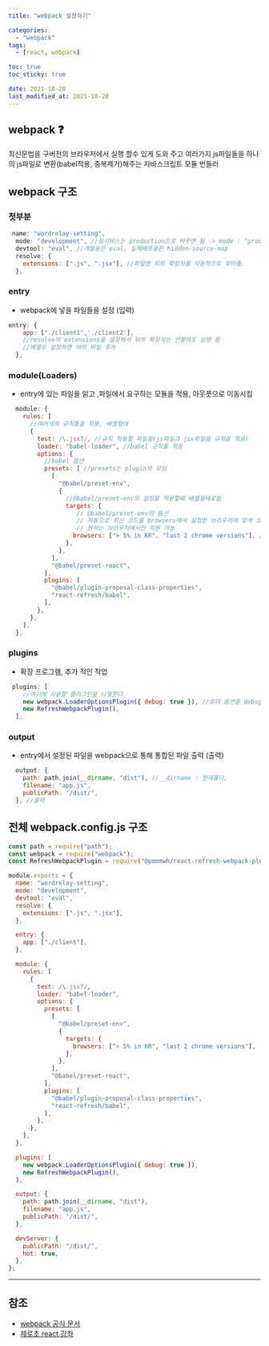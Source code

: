 ```yaml
---
title: "webpack 설정하기"

categories:
  - "webpack"
tags:
  - [react, webpack]

toc: true
toc_sticky: true

date: 2021-10-20
last_modified_at: 2021-10-20
---
```


## webpack ❓

최신문법을 구버전의 브라우저에서 실행 할수 있게 도와 주고 여러가지 js파일들을 하나의 js파일로 변환(babel적용, 중복제거)해주는 자바스크립트 모듈 번들러

## webpack 구조

### 첫부분

```javascript
 name: "wordrelay-setting",
  mode: "development", //실서비스는 production으로 바꾸면 됨 -> mode : "production"
  devtool: "eval", //개발용은 eval, 실제배포용은 hidden-source-map
  resolve: {
    extensions: [".js", ".jsx"], //파일명 뒤의 확장자를 자동적으로 찾아줌.
  },
```

### entry

- webpack에 넣을 파일들을 설정 (입력)

```javascript
entry: {
    app: ["./client1",'./client2'],
    //resolve의 extensions을 설정해서 뒤의 확장자는 안붙여도 실행 됨
    //배열로 설정하면 여러 파일 추가
  },
```

### module(Loaders)

- entry에 있는 파일을 읽고 ,파일에서 요구하는 모듈을 적용, 아웃픗으로 이동시킴

```javascript
  module: {
    rules: [
      //여러개의 규칙들을 적용, 배열형태
      {
        test: /\.jsx?/, //규칙 적용할 파일들(js파일과 jsx파일을 규칙을 적용)
        loader: "babel-loader", //babel 규칙을 적용
        options: {
          //babel 옵션
          presets: [ //presets는 plugin의 모임
            [
              "@babel/preset-env",
              {
                //@babel/preset-env의 설정을 적용할때 배열형태로씀
                targets: {
                   // @babel/preset-env의 옵션
                   // 자동으로 최신 코드를 browsers에서 설정한 브라우저에 맞게 코드를 변환,
                   // 원하는 브라우저에서만 지원 가능
                  browsers: ["> 5% in KR", "last 2 chrome versions"], // 자동으로 어떤 browser에 적용해야 할지 설정
                },
              },
            ],
            "@babel/preset-react",
          ],
          plugins: [
            "@babel/plugin-proposal-class-properties",
            "react-refresh/babel",
          ],
        },
      },
    ],
  },
```

### plugins

- 확장 프로그램, 추가 적인 작업

```javascript
 plugins: [
    //여기에 사용할 플러그인을 나열한다.
    new webpack.LoaderOptionsPlugin({ debug: true }), //로더 옵션을 debug로 모두 설정
    new RefreshWebpackPlugin(),
  ],
```

### output

- entry에서 설정된 파일을 webpack으로 통해 통합된 파일 출력 (출력)

```javascript
  output: {
    path: path.join(__dirname, "dist"), //__dirname : 현재폴더,
    filename: "app.js",
    publicPath: "/dist/",
  }, //출력
```

## 전체 webpack.config.js 구조

```javascript
const path = require("path");
const webpack = require("webpack");
const RefreshWebpackPlugin = require("@pmmmwh/react-refresh-webpack-plugin");

module.exports = {
  name: "wordrelay-setting",
  mode: "development",
  devtool: "eval",
  resolve: {
    extensions: [".js", ".jsx"],
  },

  entry: {
    app: ["./client"],
  },

  module: {
    rules: [
      {
        test: /\.jsx?/,
        loader: "babel-loader",
        options: {
          presets: [
            [
              "@babel/preset-env",
              {
                targets: {
                  browsers: ["> 5% in KR", "last 2 chrome versions"],
                },
              },
            ],
            "@babel/preset-react",
          ],
          plugins: [
            "@babel/plugin-proposal-class-properties",
            "react-refresh/babel",
          ],
        },
      },
    ],
  },

  plugins: [
    new webpack.LoaderOptionsPlugin({ debug: true }),
    new RefreshWebpackPlugin(),
  ],

  output: {
    path: path.join(__dirname, "dist"),
    filename: "app.js",
    publicPath: "/dist/",
  },

  devServer: {
    publicPath: "/dist/",
    hot: true,
  },
};
```

---

## 참조

- [webpack 공식 문서](https://webpack.js.org/)
- [제로초 react 강좌](https://www.youtube.com/playlist?list=PLcqDmjxt30RtqbStQqk-eYMK8N-1SYIFn)
